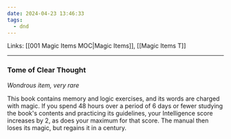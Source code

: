 ```yaml
---
date: 2024-04-23 13:46:33
tags:
  - dnd
---
```

Links: [[001 Magic Items MOC|Magic Items]], [[Magic Items T]]
___
### Tome of Clear Thought

*Wondrous item, very rare*

This book contains memory and logic exercises, and its words are charged with magic. If you spend 48 hours over a period of 6 days or fewer studying the book's contents and practicing its guidelines, your Intelligence score increases by 2, as does your maximum for that score. The manual then loses its magic, but regains it in a century.